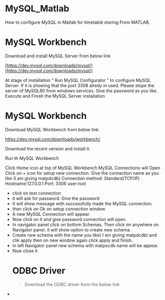 # MySQL_Matlab
How to configure MySQL in Matlab for timetable storing From MATLAB. 
# MySQL Workbench
Download and install MySQL Server from below link

[https://dev.mysql.com/downloads/mysql/](https://dev.mysql.com/downloads/mysql/)

At stage of installation " Run MySQL Configurator " to configure MySQL Server.
If it is showing that the port 3308 alredy in used. Please stope the server of MySQL80 from windows services.
Give the password as you like. 
Execute and Finish the MySQL Server installation
# MySQL Workbench
Download MySQL Workbench from  below link

https://dev.mysql.com/downloads/workbench/

Download the recent version and install it.

Run th MySQL Workbench 

Click Home icon at top of MySQL Workbench
MySQL Connections will Open
Click on + icon for setup new connection. Give the connection name as you like (I am giving matpdcdb)
Connection method: Standard(TCP/IP)
Hostname:127.0.0.1
Port: 3306
user:root
* click on test connection
* it will ask for password. Give the password
* It will show message with successfully made the MySQL connection.
* then click on Ok on setup connection window
* A new MySQL Connection will appear.
* Now click on it and give password connection will open.
* In navigator panel click on bottom Schemas. Then click on anywhere on Navigator panel. it will show option to create new schema.
* Create new schema with the name you like( I am giving matpdcdb) and clik apply then on new window again click apply and finish.
* In left Navigator panel new schema with matpscdb name will be appear.
* Now close it
  # ODBC Driver
  > Download the ODBC driver from the below link
  >  
* 


